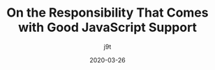 ---
author: j9t
date: 2020-03-26
layout: post.njk
tags:
  - javascript
  - meta
target_url: https://meiert.com/en/blog/responsible-javascript/
title: On the Responsibility That Comes with Good JavaScript Support
---